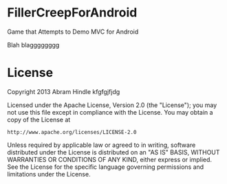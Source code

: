 FillerCreepForAndroid
=====================

Game that Attempts to Demo MVC for Android

Blah blagggggggg

License
=======

Copyright 2013 Abram Hindle
kfgfgjfjdg

Licensed under the Apache License, Version 2.0 (the "License");
you may not use this file except in compliance with the License.
You may obtain a copy of the License at

    http://www.apache.org/licenses/LICENSE-2.0

Unless required by applicable law or agreed to in writing, software
distributed under the License is distributed on an "AS IS" BASIS,
WITHOUT WARRANTIES OR CONDITIONS OF ANY KIND, either express or implied.
See the License for the specific language governing permissions and
limitations under the License.
